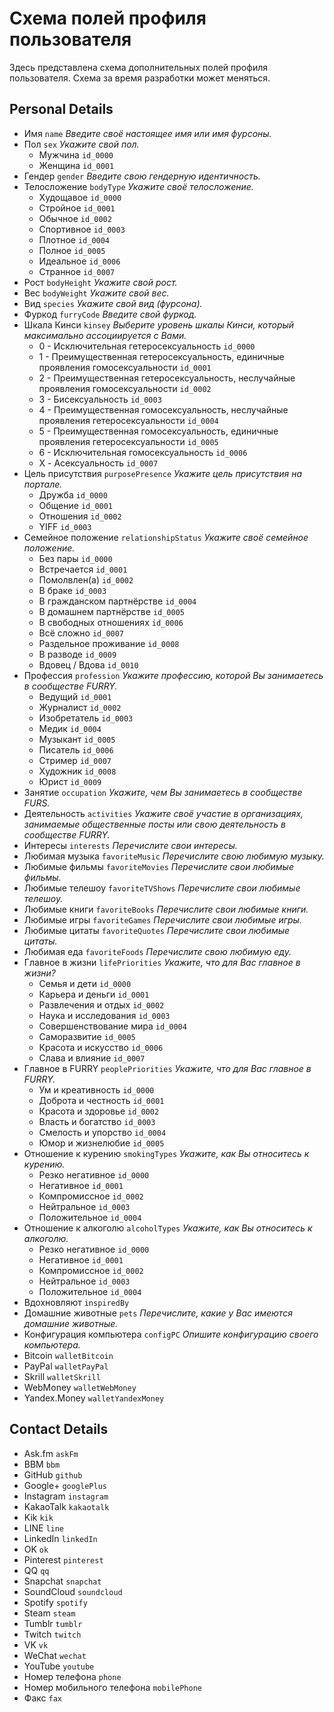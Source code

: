 # Схема полей профиля пользователя

Здесь представлена схема дополнительных полей профиля пользователя. Схема за время разработки может меняться.

## Personal Details

- Имя `name` *Введите своё настоящее имя или имя фурсоны.*
- Пол `sex` *Укажите свой пол.*
  - Мужчина `id_0000`
  - Женщина `id_0001`
- Гендер `gender` *Введите свою гендерную идентичность.*
- Телосложение `bodyType` *Укажите своё телосложение.*
  - Худощавое `id_0000`
  - Стройное `id_0001`
  - Обычное `id_0002`
  - Спортивное `id_0003`
  - Плотное `id_0004`
  - Полное `id_0005`
  - Идеальное `id_0006`
  - Странное `id_0007`
- Рост `bodyHeight` *Укажите свой рост.*
- Вес `bodyWeight` *Укажите свой вес.*
- Вид `species` *Укажите свой вид (фурсона).*
- Фуркод `furryCode` *Введите свой фуркод.*
- Шкала Кинси `kinsey` *Выберите уровень шкалы Кинси, который максимально ассоциируется с Вами.*
  - 0 - Исключительная гетеросексуальность `id_0000`
  - 1 - Преимущественная гетеросексуальность, единичные проявления гомосексуальности `id_0001`
  - 2 - Преимущественная гетеросексуальность, неслучайные проявления гомосексуальности `id_0002`
  - 3 - Бисексуальность `id_0003`
  - 4 - Преимущественная гомосексуальность, неслучайные проявления гетеросексуальности `id_0004`
  - 5 - Преимущественная гомосексуальность, единичные проявления гетеросексуальности `id_0005`
  - 6 - Исключительная гомосексуальность `id_0006`
  - X - Асексуальность `id_0007`
- Цель присутствия `purposePresence` *Укажите цель присутствия на портале.*
  - Дружба `id_0000`
  - Общение `id_0001`
  - Отношения `id_0002`
  - YIFF `id_0003`
- Семейное положение `relationshipStatus` *Укажите своё семейное положение.*
  - Без пары `id_0000`
  - Встречается `id_0001`
  - Помолвлен(а) `id_0002`
  - В браке `id_0003`
  - В гражданском партнёрстве `id_0004`
  - В домашнем партнёрстве `id_0005`
  - В свободных отношениях `id_0006`
  - Всё сложно `id_0007`
  - Раздельное проживание `id_0008`
  - В разводе `id_0009`
  - Вдовец / Вдова `id_0010`
- Профессия `profession` *Укажите профессию, которой Вы занимаетесь в сообществе FURRY.*
  - Ведущий `id_0001`
  - Журналист `id_0002`
  - Изобретатель `id_0003`
  - Медик `id_0004`
  - Музыкант `id_0005`
  - Писатель `id_0006`
  - Стример `id_0007`
  - Художник `id_0008`
  - Юрист `id_0009`
- Занятие `occupation` *Укажите, чем Вы занимаетесь в сообществе FURS.*
- Деятельность `activities` *Укажите своё участие в организациях, занимаемые общественные посты или свою деятельность в сообществе FURRY.*
- Интересы `interests` *Перечислите свои интересы.*
- Любимая музыка `favoriteMusic` *Перечислите свою любимую музыку.*
- Любимые фильмы `favoriteMovies` *Перечислите свои любимые фильмы.*
- Любимые телешоу `favoriteTVShows` *Перечислите свои любимые телешоу.*
- Любимые книги `favoriteBooks` *Перечислите свои любимые книги.*
- Любимые игры `favoriteGames` *Перечислите свои любимые игры.*
- Любимые цитаты `favoriteQuotes` *Перечислите свои любимые цитаты.*
- Любимая еда `favoriteFoods` *Перечислите свою любимую еду.*
- Главное в жизни `lifePriorities` *Укажите, что для Вас главное в жизни?*
  - Семья и дети `id_0000`
  - Карьера и деньги `id_0001`
  - Развлечения и отдых `id_0002`
  - Наука и исследования `id_0003`
  - Совершенствование мира `id_0004`
  - Саморазвитие `id_0005`
  - Красота и искусство `id_0006`
  - Слава и влияние `id_0007`
- Главное в FURRY `peoplePriorities` *Укажите, что для Вас главное в FURRY.*
  - Ум и креативность `id_0000`
  - Доброта и честность `id_0001`
  - Красота и здоровье `id_0002`
  - Власть и богатство `id_0003`
  - Смелость и упорство `id_0004`
  - Юмор и жизнелюбие `id_0005`
- Отношение к курению `smokingTypes` *Укажите, как Вы относитесь к курению.*
  - Резко негативное `id_0000`
  - Негативное `id_0001`
  - Компромиссное `id_0002`
  - Нейтральное `id_0003`
  - Положительное `id_0004`
- Отношение к алкоголю `alcoholTypes` *Укажите, как Вы относитесь к алкоголю.*
  - Резко негативное `id_0000`
  - Негативное `id_0001`
  - Компромиссное `id_0002`
  - Нейтральное `id_0003`
  - Положительное `id_0004`
- Вдохновляют `inspiredBy`
- Домашние животные `pets` *Перечислите, какие у Вас имеются домашние животные.*
- Конфигурация компьютера `configPC` *Опишите конфигурацию своего компьютера.*
- Bitcoin `walletBitcoin`
- PayPal `walletPayPal`
- Skrill `walletSkrill`
- WebMoney `walletWebMoney`
- Yandex.Money `walletYandexMoney`

## Contact Details

- Ask.fm `askFm`
- BBM `bbm`
- GitHub `github`
- Google+ `googlePlus`
- Instagram `instagram`
- KakaoTalk `kakaotalk`
- Kik `kik`
- LINE `line`
- LinkedIn `linkedIn`
- OK `ok`
- Pinterest `pinterest`
- QQ `qq`
- Snapchat `snapchat`
- SoundCloud `soundcloud`
- Spotify `spotify`
- Steam `steam`
- Tumblr `tumblr`
- Twitch `twitch`
- VK `vk`
- WeChat `wechat`
- YouTube `youtube`
- Номер телефона `phone`
- Номер мобильного телефона `mobilePhone`
- Факс `fax`
